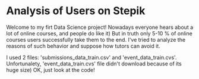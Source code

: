 # Analysis of Users on Stepik

Welcome to my firt Data Science project!
Nowadays everyone hears about a lot of online courses, and people do like it)
But in truth only 5-10 % of online courses users successfully take them to the end.
I've tried to analyze the reasons of such behavior and suppose how tutors can avoid it.

I used 2 files: 'submissions_data_train.csv' and 'event_data_train.cvs'.
Unfortunalety, 'event_data_train.cvs' file didn't download because of its huge size)
OK, just look at the code!
